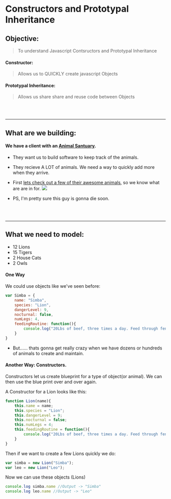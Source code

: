 # Constructors and Prototypal Inheritance
## Objective: 
> To understand Javascript Contsructors and Prototypal Inheritance
	
#### Constructor:
> Allows us to QUICKLY create javascript Objects

#### Prototypal Inheritance:
> Allows us share share and reuse code between Objects


<br><br>
______________________________________________________________________________
##	 What are we building:

#### We have a client with an [Animal Santuary](http://blackjaguarwhitetiger.org/visit-us/). 
* They want us to build software to keep track of the animals.  

* They recieve A LOT of animals. We need a way to quickly add more when they arrive.

* First [lets check out a few of their awesome animals](https://www.youtube.com/tv#/watch?v=vfCmzyLp26s&feature=youtu.be&t=439), so we know what are are in for. 
![](http://i.imgur.com/4wlZKb3.jpg)

* PS, I'm pretty sure this guy is gonna die soon. 

<br><br>
______________________________________________________________________________
## What we need to model:
* 12 Lions
* 15 Tigers
* 2 House Cats
* 2 Owls

#### One Way
We could use objects like we've seen before:
```javascript
var Simba = {
	name: "Simba",
	species: "Lion", 
	dangerLevel: 9,	
	nocturnal: false, 
	numLegs: 4,
	feedingRoutine: function(){
		console.log("20Lbs of beef, three times a day. Feed through fence.")
	}
}
```	

* But...... thats gonna get really crazy when we have dozens or hundreds of animals to create and maintain. 

#### Another Way: Constructors.
Constructors let us create  blueprint for a type of object(or animal). We can then use the blue print over and over again. 

A Constructor for a Lion looks like this:

```javascript
function Lion(name){
	this.name = name;	
	this.species = "Lion";
	this.dangerLevel = 9;
	this.nocturnal = false;
	this.numLegs = 4;
	this.feedingRoutine = function(){
		console.log("20Lbs of beef, three times a day. Feed through fence.");
	}
}
```	

Then if we want to create a few Lions quickly we do:
```javascript
var simba = new Lion("Simba");
var leo = new Lion("Leo");
```
Now we can use these objects (Lions)
```javascript
console.log simba.name //Output -> "Simba"
console.log leo.name //Output -> "Leo"
```

 